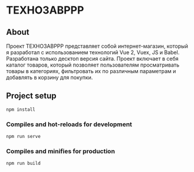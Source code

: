 # ТЕХНОЗАВРРР

## About
Проект ТЕХНОЗАВРРР представляет собой интернет-магазин, который я разработал с использованием технологий Vue 2, Vuex, JS и Babel. Разработана только десктоп версия сайта. Проект включает в себя каталог товаров, который позволяет пользователям просматривать товары в категориях, фильтровать их по различным параметрам и добавлять в корзину для покупки.

## Project setup
```
npm install
```

### Compiles and hot-reloads for development
```
npm run serve
```

### Compiles and minifies for production
```
npm run build
```


